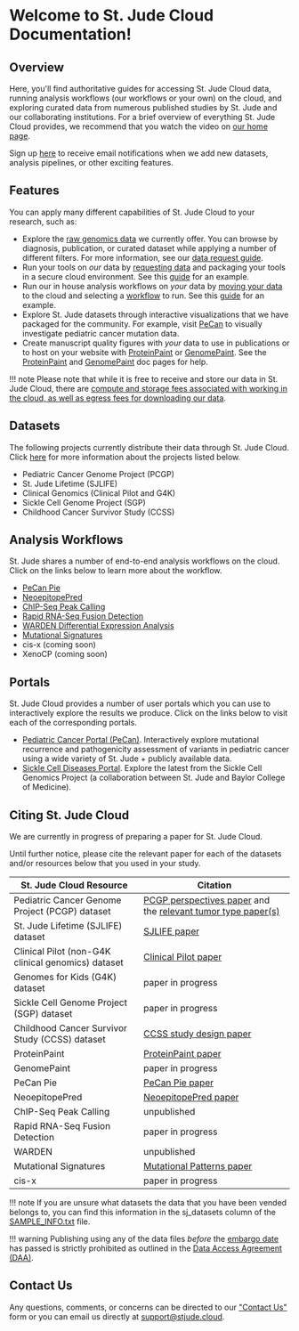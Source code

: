 # Welcome to St. Jude Cloud Documentation!

## Overview

Here, you'll find
authoritative guides for accessing St. Jude Cloud data, running analysis workflows (our workflows or your own) on the cloud,
and exploring curated data from numerous published studies by St. Jude and our collaborating institutions. For a brief overview of
everything St. Jude Cloud provides, we recommend that you watch the video
on [our home page](https://stjude.cloud).

Sign up [here](https://hospital.stjude.org/apps/forms/fb/st-jude-cloud-subscribe/) to receive email notifications when we add new datasets, analysis pipelines, or other exciting features.

## Features

You can apply many different capabilities of St. Jude Cloud to your research, such as:

* Explore the [raw genomics data](https://platform.stjude.cloud/requests/diseases) we currently offer. You can browse by diagnosis, publication, or curated dataset while applying a number of different filters. For more information, see our [data request guide](./guides/data/data-request.md).
* Run your tools on *our* data by [requesting data](./guides/data/data-request.md) and packaging your tools in a secure cloud environment. See this [guide](./guides/data/creating-a-cloud-app.md) for an example.
* Run our in house analysis workflows on *your* data by [moving your data](./guides/data/data-transfer-app.md) to the cloud and selecting a [workflow](#analysis-workflows) to run. See this [guide](./guides/tools/rapid-rnaseq.md) for an example. 
* Explore St. Jude datasets through interactive visualizations that we have packaged for the community. For example, visit [PeCan](https://pecan.stjude.cloud) to visually investigate pediatric cancer mutation data.
* Create manuscript quality figures with *your* data to use in publications or to host on your website with [ProteinPaint](https://pecan.stjude.cloud/proteinpaint/TP53) or [GenomePaint](https://genomepaint.stjude.cloud/). See the [ProteinPaint](./guides/portals/pecan.md#proteinpaint) and [GenomePaint](./guides/portals/genome-paint.md) doc pages for help.

!!! note
    Please note that while it is free to receive and store our data in St. Jude Cloud, there are [compute and storage fees associated with working in the cloud, as well as egress fees for downloading our data](faq.md#will-i-be-charged-for-using-st-jude-cloud). 

## Datasets

The following projects currently distribute their data through St. Jude Cloud. Click [here](./glossary.md#data-access-unit) for more information about the projects listed below.

* Pediatric Cancer Genome Project (PCGP)
* St. Jude Lifetime (SJLIFE)
* Clinical Genomics (Clinical Pilot and G4K)
* Sickle Cell Genome Project (SGP)
* Childhood Cancer Survivor Study (CCSS)

## Analysis Workflows

St. Jude shares a number of end-to-end analysis workflows on the cloud. Click on the links below to learn more about the workflow.

* [PeCan Pie](https://platform.stjude.cloud/tools/pecan_pie)
* [NeoepitopePred](https://platform.stjude.cloud/tools/neoepitopepred)
* [ChIP-Seq Peak Calling](https://platform.stjude.cloud/tools/chip-seq)
* [Rapid RNA-Seq Fusion Detection](https://platform.stjude.cloud/tools/rapid_rna-seq)
* [WARDEN Differential Expression Analysis](https://platform.stjude.cloud/tools/warden)
* [Mutational Signatures](https://platform.stjude.cloud/tools/mutational_signatures)
* cis-x (coming soon)
* XenoCP (coming soon)

## Portals

St. Jude Cloud provides a number of user portals which you can use to interactively explore the results we produce. Click on the links below to
visit each of the corresponding portals.

* [Pediatric Cancer Portal (PeCan)](https://pecan.stjude.cloud). Interactively explore mutational recurrence and pathogenicity assessment of variants in pediatric cancer using a wide variety of St. Jude + publicly available data.
* [Sickle Cell Diseases Portal](https://sickle-cell.stjude.cloud). Explore the latest from the Sickle Cell Genomics Project (a collaboration between St. Jude and Baylor College of Medicine). 


## Citing St. Jude Cloud

We are currently in progress of preparing a paper for St. Jude Cloud.

Until further notice, please cite the relevant paper for each of the datasets and/or resources below that you used in your study.

| St. Jude Cloud Resource             |  Citation     |
| -------------------------------- | ----------------- |
| Pediatric Cancer Genome Project (PCGP) dataset  | [PCGP perspectives paper](https://www.ncbi.nlm.nih.gov/pubmed/22641210) and the [relevant tumor type paper(s)](https://www.stjude.org/research/pediatric-cancer-genome-project.html#62f233040719a932f3e77b398218e84a0ed50730c89dbc0890c7a753bb159201=0)    |
| St. Jude Lifetime (SJLIFE) dataset                   | [SJLIFE paper](https://www.ncbi.nlm.nih.gov/pubmed/?term=29847298)  |
| Clinical Pilot (non-G4K clinical genomics) dataset | [Clinical Pilot paper](https://www.ncbi.nlm.nih.gov/pubmed/30262806) |
| Genomes for Kids (G4K) dataset | paper in progress |
| Sickle Cell Genome Project (SGP) dataset | paper in progress |
| Childhood Cancer Survivor Study (CCSS) dataset | [CCSS study design paper](https://www.ncbi.nlm.nih.gov/pubmed/11920786) |
| ProteinPaint | [ProteinPaint paper](https://www.nature.com/articles/ng.3466) | 
| GenomePaint | paper in progress | 
| PeCan Pie | [PeCan Pie paper](https://www.biorxiv.org/content/10.1101/340901v1) | 
| NeoepitopePred | [NeoepitopePred paper](https://www.ncbi.nlm.nih.gov/pubmed/28854978) | 
| ChIP-Seq Peak Calling | unpublished | 
| Rapid RNA-Seq Fusion Detection | paper in progress | 
| WARDEN  | unpublished | 
| Mutational Signatures | [Mutational Patterns paper](https://genomemedicine.biomedcentral.com/articles/10.1186/s13073-018-0539-0) | 
| cis-x  | paper in progress | 

!!! note
    If you are unsure what datasets the data that you have been vended belongs to, you can find this information in the sj_datasets column of the [SAMPLE_INFO.txt](./guides/data/metadata.md) file.

!!! warning
    Publishing using any of the data files _before_ the [embargo date](./glossary.md#embargo-date) has passed is strictly prohibited as outlined in the [Data Access Agreement (DAA)](./glossary.md#data-access-agreement).


## Contact Us

Any questions, comments, or concerns can be directed to our ["Contact Us"](https://stjude.cloud/contact) form or you can email us directly at support@stjude.cloud.
